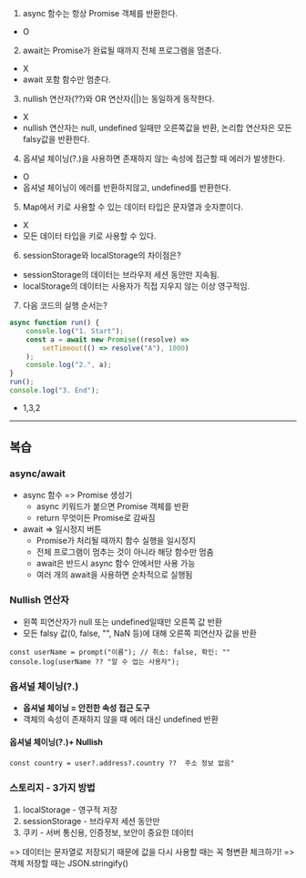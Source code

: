 1. async 함수는 항상 Promise 객체를 반환한다.

-   O

2. await는 Promise가 완료될 때까지 전체 프로그램을 멈춘다.

-   X
-   await 포함 함수만 멈춘다.

3. nullish 연산자(??)와 OR 연산자(||)는 동일하게 동작한다.

-   X
-   nullish 연산자는 null, undefined 일때만 오른쪽값을 반환, 논리합 연산자은 모든 falsy값을 반환한다.

4. 옵셔널 체이닝(?.)을 사용하면 존재하지 않는 속성에 접근할 때 에러가 발생한다.

-   O
-   옵셔널 체이닝이 에러를 반환하지않고, undefined를 반환한다.

5. Map에서 키로 사용할 수 있는 데이터 타입은 문자열과 숫자뿐이다.

-   X
-   모든 데이터 타입을 키로 사용할 수 있다.

6. sessionStorage와 localStorage의 차이점은?

-   sessionStorage의 데이터는 브라우저 세션 동안만 지속됨.
-   localStorage의 데이터는 사용자가 직접 지우지 않는 이상 영구적임.

7.  다음 코드의 실행 순서는?

```js
async function run() {
    console.log("1. Start");
    const a = await new Promise((resolve) =>
        setTimeout(() => resolve("A"), 1000)
    );
    console.log("2.", a);
}
run();
console.log("3. End");
```

-   1,3,2

---

## 복습

### async/await

-   async 함수 => Promise 생성기
    -   async 키워드가 붙으면 Promise 객체를 반환
    -   return 무엇이든 Promise로 감싸짐
-   await => 일시정지 버튼
    -   Promise가 처리될 때까지 함수 실행을 일시정지
    -   전체 프로그램이 멈추는 것이 아니라 해당 함수만 멈춤
    -   await은 반드시 async 함수 안에서만 사용 가능
    -   여러 개의 await을 사용하면 순차적으로 실행됨

### Nullish 연산자

-   왼쪽 피연산자가 null 또는 undefined일때만 오른쪽 값 반환
-   모든 falsy 값(0, false, "", NaN 등)에 대해 오른쪽 피연산자 값을 반환

```
const userName = prompt("이름"); // 취소: false, 확인: ""
console.log(userName ?? "알 수 업는 사용자");
```

### 옵셔널 체이닝(?.)

-   **옵셔널 체이닝 = 안전한 속성 접근 도구**
-   객체의 속성이 존재하지 않을 때 에러 대신 undefined 반환

#### 옵셔널 체이닝(?.)+ Nullish

`const country = user?.address?.country ?? 
주소 정보 없음"`

### 스토리지 - 3가지 방법

1. localStorage - 영구적 저장
2. sessionStorage - 브라우저 세션 동안만
3. 쿠키 - 서버 통신용, 인증정보, 보안이 중요한 데이터

=> 데이터는 문자열로 저장되기 때문에 값을 다시 사용할 때는 꼭 형변환 체크하기!
=> 객체 저장할 때는 JSON.stringify()
